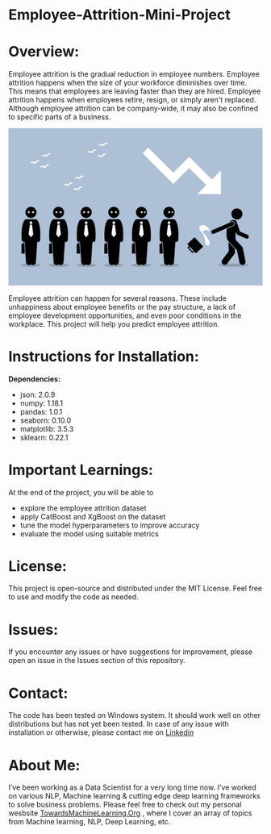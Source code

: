 # Employee-Attrition-Mini-Project


# Overview:

Employee attrition is the gradual reduction in employee numbers. Employee attrition happens when the size of your workforce diminishes over time. This means that employees are leaving faster than they are hired. Employee attrition happens when employees retire, resign, or simply aren't replaced. Although employee attrition can be company-wide, it may also be confined to specific parts of a business. 

![Employee Attrition](https://github.com/Praveen76/Employee-Attrition-Mini-Project/blob/main/Employee%20Attrition.png)

Employee attrition can happen for several reasons. These include unhappiness about employee benefits or the pay structure, a lack of employee development opportunities, and even poor conditions in the workplace. This project will help you predict employee attrition.


# **Instructions for Installation:**
**Dependencies:**
  * json: 2.0.9
  * numpy: 1.18.1
  * pandas: 1.0.1
  * seaborn: 0.10.0
  * matplotlib: 3.5.3
  * sklearn: 0.22.1

# Important Learnings:
At the end of the project, you will be able to

* explore the employee attrition dataset
* apply CatBoost and XgBoost on the dataset
* tune the model hyperparameters to improve accuracy
* evaluate the model using suitable metrics

# License:
This project is open-source and distributed under the MIT License. Feel free to use and modify the code as needed.

# Issues:
If you encounter any issues or have suggestions for improvement, please open an issue in the Issues section of this repository.

# Contact:
The code has been tested on Windows system. It should work well on other distributions but has not yet been tested. In case of any issue with installation or otherwise, please contact me on [Linkedin](https://www.linkedin.com/in/praveen-kumar-anwla-49169266/)

# **About Me:**
I’ve been working as a Data Scientist for a very long time now. I've worked on various NLP, Machine learning & cutting edge deep learning frameworks to solve business problems. Please feel free to check out my personal wesbsite [TowardsMachineLearning.Org](https://towardsmachinelearning.org/) , where I cover an array of topics from Machine learning, NLP, Deep Learning, etc.

